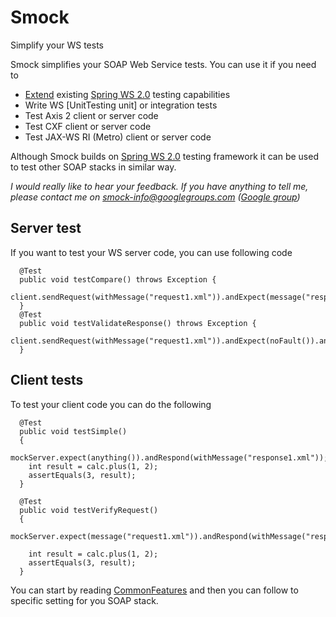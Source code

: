 Smock
=====

Simplify your WS tests

Smock simplifies your SOAP Web Service tests. You can use it if you need to

  * [Extend](https://github.com/lukas-krecan/smock/wiki/Common-Features) existing [Spring WS 2.0](http://static.springsource.org/spring-ws/sites/2.0/) testing capabilities
  * Write WS [UnitTesting unit] or integration tests
  * Test Axis 2 client or server code
  * Test CXF client or server code
  * Test JAX-WS RI (Metro) client or server code

Although Smock builds on [Spring WS 2.0](http://static.springsource.org/spring-ws/sites/2.0/) testing framework it can be used to test other SOAP stacks in similar way. 

*I would really like to hear your feedback. If you have anything to tell me, please contact me on [smock-info@googlegroups.com](mailto:smock-info@googlegroups.com ) ([Google group](http://groups.google.com/group/smock-info))*

## Server test
If you want to test your WS server code, you can use following code


      @Test
      public void testCompare() throws Exception {
         client.sendRequest(withMessage("request1.xml")).andExpect(message("response1.xml"));
      }
      @Test
      public void testValidateResponse() throws Exception {
        client.sendRequest(withMessage("request1.xml")).andExpect(noFault()).andExpect(validPayload(resource("xsd/calc.xsd")));
      }


## Client tests
To test your client code you can do the following

      @Test
      public void testSimple()
      {
      	mockServer.expect(anything()).andRespond(withMessage("response1.xml"));
      	int result = calc.plus(1, 2);
      	assertEquals(3, result);
      }
      
      @Test
      public void testVerifyRequest()
      {
      	mockServer.expect(message("request1.xml")).andRespond(withMessage("response1.xml"));
      		
      	int result = calc.plus(1, 2);
      	assertEquals(3, result);
      }

You can start by reading [CommonFeatures](https://github.com/lukas-krecan/smock/wiki/Common-Features) and then you can follow to specific setting for you SOAP stack. 


